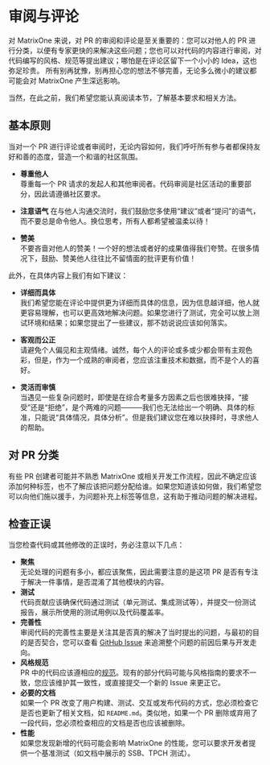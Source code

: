 # **审阅与评论**

对 MatrixOne 来说，对 PR 的审阅和评论是至关重要的：您可以对他人的 PR 进行分类，以便有专家更快的来解决这些问题；您也可以对代码的内容进行审阅，对代码编写的风格、规范等提出建议；哪怕是在评论区留下一个小小的 Idea，这也弥足珍贵。
所有别再犹豫，别再担心您的想法不够完善，无论多么微小的建议都可能会对 MatrixOne 产生深远影响。

当然，在此之前，我们希望您能认真阅读本节，了解基本要求和相关方法。

## **基本原则**

当对一个 PR 进行评论或者审阅时，无论内容如何，我们呼吁所有参与者都保持友好和善的态度，营造一个和谐的社区氛围。

* **尊重他人**  
尊重每一个 PR 请求的发起人和其他审阅者。代码审阅是社区活动的重要部分，因此请遵循社区要求。

* **注意语气**
在与他人沟通交流时，我们鼓励您多使用“建议”或者“提问”的语气，而不要总是命令他人。换位思考，所有人都希望被温柔以待！  

* **赞美**  
不要吝啬对他人的赞美！一个好的想法或者好的成果值得我们夸赞。在很多情况下，鼓励、赞美他人往往比不留情面的批评更有价值！  

此外，在具体内容上我们有如下建议：  

* **详细而具体**  
我们希望您能在评论中提供更为详细而具体的信息，因为信息越详细，他人就更容易理解，也可以更高效地解决问题。如果您进行了测试，完全可以放上测试环境和结果；如果您提出了一些建议，那不妨说说应该如何落实。

* **客观而公正**  
请避免个人偏见和主观情绪。诚然，每个人的评论或多或少都会带有主观色彩，但是，作为一个成熟的审阅者，您应该注重技术和数据，而不是个人的喜好。

* **灵活而审慎**  
当遇见一些复杂问题时，即使是在综合考量多方因素之后也很难抉择，“接受”还是“拒绝”，是个两难的问题———我们也无法给出一个明确、具体的标准，只能说“具体情况，具体分析”。但是我们建议您在难以抉择时，寻求他人的帮助。

## **对 PR 分类**

有些 PR 创建者可能并不熟悉 MatrixOne 或相关开发工作流程，因此不确定应该添加何种标签，也不了解应该把问题分配给谁。如果您知道该如何做，我们希望您可以向他们施以援手，为问题补充上标签等信息，这有助于推动问题的解决进程。

## **检查正误**

当您检查代码或其他修改的正误时，务必注意以下几点：

* **聚焦**  
  无论处理的问题有多小，都应该聚焦，因此需要注意的是这项 PR 是否有专注于解决一件事情，是否混淆了其他模块的内容。
* **测试**  
  代码贡献应该确保代码通过测试（单元测试、集成测试等），并提交一份测试报告，展示所使用的测试用例以及代码覆盖率。
* **完善性**  
  审阅代码的完善性主要是关注其是否真的解决了当时提出的问题，与最初的目的是否契合，您可以查看 [GitHub Issue](https://github.com/matrixorigin/matrixone/issues/new/choose) 来追溯整个问题的前因后果与开发走向。
* **风格规范**  
  PR 中的代码应该遵相应的[规范](contribute-code.md#get-familiar-with-style)。现有的部分代码可能与风格指南的要求不一致，您应该维护其一致性，或直接提交一个新的 Issue 来更正它。
* **必要的文档**  
  如果一个 PR 改变了用户构建、测试、交互或发布代码的方式，您必须检查它是否也更新了相关文档，如 `README.md`。类似地，如果一个 PR 删除或弃用了一段代码，您必须检查相应的文档是否也应该被删除。
* **性能**  
  如果您发现新增的代码可能会影响 MatrixOne 的性能，您可以要求开发者提供一个基准测试（如文档中展示的 SSB、TPCH 测试）。
